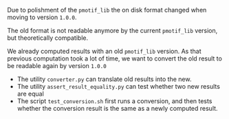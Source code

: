 Due to polishment of the `pmotif_lib` the on disk format changed when moving to version `1.0.0`.

The old format is not readable anymore by the current `pmotif_lib` version, but theoretically compatible.

We already computed results with an old `pmotif_lib` version.
As that previous computation took a lot of time, we want to convert the old result to be readable again by version `1.0.0`

- The utility `converter.py` can translate old results into the new.
- The utility `assert_result_equality.py` can test whether two new results are equal
- The script `test_conversion.sh` first runs a conversion, and then tests whether the conversion
    result is the same as a newly computed result.